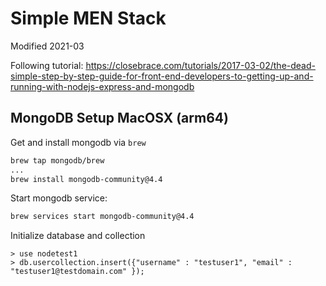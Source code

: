 # Simple MEN Stack

Modified 2021-03

Following tutorial: https://closebrace.com/tutorials/2017-03-02/the-dead-simple-step-by-step-guide-for-front-end-developers-to-getting-up-and-running-with-nodejs-express-and-mongodb

## MongoDB Setup MacOSX (arm64)
Get and install mongodb via `brew`
```bash
brew tap mongodb/brew
...
brew install mongodb-community@4.4
```

Start mongodb service:
```bash
brew services start mongodb-community@4.4
```

Initialize database and collection
```
> use nodetest1
> db.usercollection.insert({"username" : "testuser1", "email" : "testuser1@testdomain.com" });
```